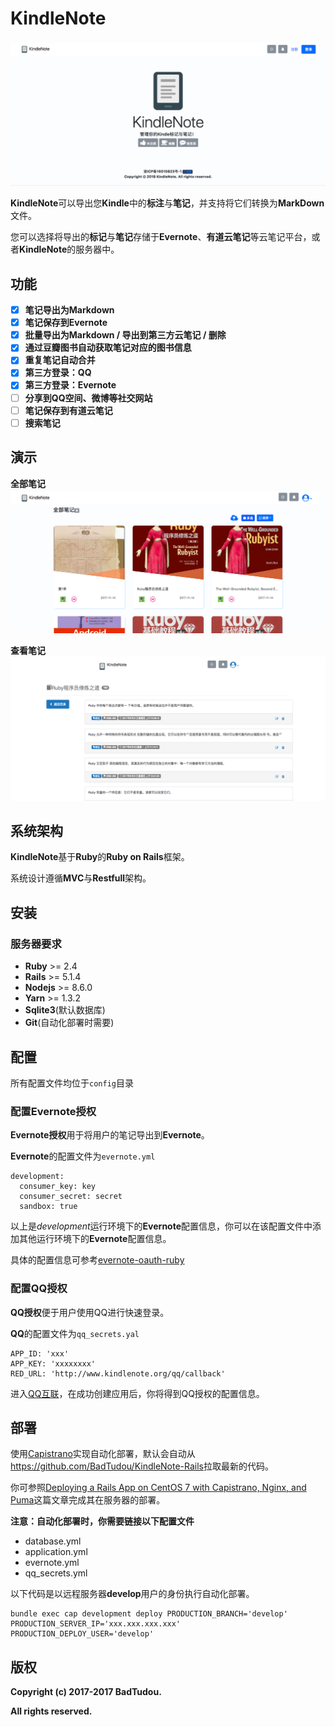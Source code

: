 # KindleNote
![KindelNote](./screenshots/release/index.png "首页")

**KindleNote**可以导出您**Kindle**中的**标注**与**笔记**，并支持将它们转换为**MarkDown**文件。

您可以选择将导出的**标记**与**笔记**存储于**Evernote**、**有道云笔记**等云笔记平台，或者**KindleNote**的服务器中。
## 功能
- [x] **笔记导出为Markdown**
- [x] **笔记保存到Evernote**
- [x] **批量导出为Markdown / 导出到第三方云笔记 / 删除**
- [x] **通过豆瓣图书自动获取笔记对应的图书信息**
- [x] **重复笔记自动合并**
- [x] **第三方登录：QQ**
- [x] **第三方登录：Evernote**
- [ ] **分享到QQ空间、微博等社交网站**
- [ ] **笔记保存到有道云笔记**
- [ ] **搜索笔记**
## 演示
**全部笔记**
![KindelNote](./screenshots/release/notes_index.png "全部笔记")

**查看笔记**
![KindelNote](./screenshots/release/notes_show.png "查看笔记")
## 系统架构
**KindleNote**基于**Ruby**的**Ruby on Rails**框架。

系统设计遵循**MVC**与**Restfull**架构。

## 安装
### 服务器要求
* **Ruby** >= 2.4
* **Rails** >= 5.1.4
* **Nodejs** >= 8.6.0
* **Yarn** >= 1.3.2
* **Sqlite3**(默认数据库)
* **Git**(自动化部署时需要)

## 配置
所有配置文件均位于`config`目录
### 配置Evernote授权
**Evernote授权**用于将用户的笔记导出到**Evernote**。

**Evernote**的配置文件为`evernote.yml`
```
development:
  consumer_key: key
  consumer_secret: secret
  sandbox: true
```
以上是*development*运行环境下的**Evernote**配置信息，你可以在该配置文件中添加其他运行环境下的**Evernote**配置信息。

具体的配置信息可参考[evernote-oauth-ruby](https://github.com/evernote/evernote-oauth-ruby/ 'Evernote OAuth')
### 配置QQ授权
**QQ授权**便于用户使用QQ进行快速登录。

**QQ**的配置文件为`qq_secrets.yal`
```
APP_ID: 'xxx'
APP_KEY: 'xxxxxxxx'
RED_URL: 'http://www.kindlenote.org/qq/callback'
```
进入[QQ互联](https://connect.qq.com/manage.html 'QQ互联')，在成功创建应用后，你将得到QQ授权的配置信息。
## 部署
使用[Capistrano](http://capistranorb.com/ 'Capistrano')实现自动化部署，默认会自动从<https://github.com/BadTudou/KindleNote-Rails>拉取最新的代码。

你可参照[Deploying a Rails App on CentOS 7 with Capistrano, Nginx, and Puma](https://hieunguyentrung.com/2017/06/29/deploying-a-rails-app-on-centos-7-with-capistrano-nginx-and-puma/ 'Deploying a Rails App on CentOS 7 with Capistrano, Nginx, and Puma')这篇文章完成其在服务器的部署。

**注意：自动化部署时，你需要链接以下配置文件**
* database.yml 
* application.yml 
* evernote.yml 
* qq_secrets.yml

以下代码是以远程服务器**develop**用户的身份执行自动化部署。
```
bundle exec cap development deploy PRODUCTION_BRANCH='develop' PRODUCTION_SERVER_IP='xxx.xxx.xxx.xxx' PRODUCTION_DEPLOY_USER='develop'
```
## 版权
**Copyright (c) 2017-2017 BadTudou.**

**All rights reserved.**
